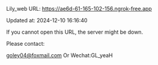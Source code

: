 Lily_web URL: https://ae6d-61-165-102-156.ngrok-free.app

Updated at: 2024-12-10 16:16:40

If you cannot open this URL, the server might be down.

Please contact: 

goley04@foxmail.com Or Wechat:GL_yeaH